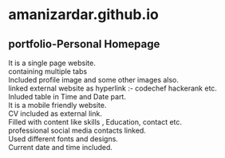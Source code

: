 
# amanizardar.github.io
## portfolio-Personal Homepage

It is a single page website.  
containing multiple tabs  
Included profile image and some other images also.  
linked external website as hyperlink :- codechef hackerank etc.  
Inluded table in Time and Date part.  
It is a  mobile friendly website.  
CV included as external link.  
Filled with content like skills , Education, contact etc.  
professional social media contacts linked.  
Used different fonts and designs.  
Current date and time included.  
